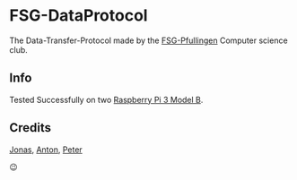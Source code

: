 # FSG-DataProtocol
The Data-Transfer-Protocol made by the [FSG-Pfullingen](http://fsg-pfullingen.de/) Computer science club.

## Info
Tested Successfully on two [Raspberry Pi 3 Model B](http://www.raspberrypi.org/products/raspberry-pi-3-model-b/).

## Credits
[Jonas](http://github.com/Elektrojones), [Anton](http://github.com/PartyGuy01), [Peter](http://github.com/GQDeltex)




:wink:

